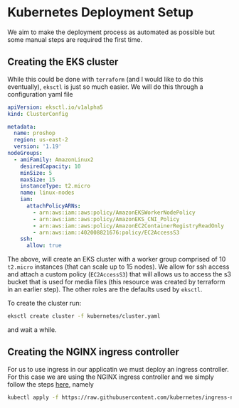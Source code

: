 # Kubernetes Deployment Setup

We aim to make the deployment process as automated as possible but some manual steps are
required the first time.

## Creating the EKS cluster

While this could be done with `terraform` (and I would like to do this eventually),
`eksctl` is just so much easier. We will do this through a configuration yaml file

```yaml
apiVersion: eksctl.io/v1alpha5
kind: ClusterConfig

metadata:
  name: proshop
  region: us-east-2
  version: '1.19'
nodeGroups:
  - amiFamily: AmazonLinux2
    desiredCapacity: 10
    minSize: 5
    maxSize: 15
    instanceType: t2.micro
    name: linux-nodes
    iam:
      attachPolicyARNs:
        - arn:aws:iam::aws:policy/AmazonEKSWorkerNodePolicy
        - arn:aws:iam::aws:policy/AmazonEKS_CNI_Policy
        - arn:aws:iam::aws:policy/AmazonEC2ContainerRegistryReadOnly
        - arn:aws:iam::402008821676:policy/EC2AccessS3
    ssh:
      allow: true
```

The above, will create an EKS cluster with a worker group comprised of 10 `t2.micro`
instances (that can scale up to 15 nodes). We allow for ssh access and attach a custom
policy (`EC2AccessS3`) that will allows us to access the s3 bucket that is used for media
files (this resource was created by terraform in an earlier step). The other roles are the
defaults used by `eksctl`.

To create the cluster run:

```bash
eksctl create cluster -f kubernetes/cluster.yaml
```

and wait a while.

## Creating the NGINX ingress controller

For us to use ingress in our applicatin we must deploy an ingress controller. For this
case we are using the NGINX ingress controller and we simply follow the steps [here](https://kubernetes.github.io/ingress-nginx/deploy/#aws), namely

```bash
kubectl apply -f https://raw.githubusercontent.com/kubernetes/ingress-nginx/controller-0.32.0/deploy/static/provider/aws/deploy.yaml
```
